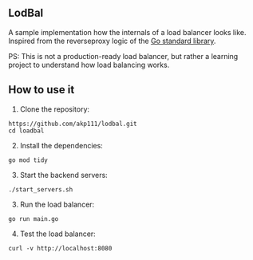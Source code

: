 ## LodBal

A sample implementation how the internals of a load balancer looks like. Inspired from the reverseproxy logic of the [Go standard library](https://golang.org/pkg/net/http/httputil/#ReverseProxy).

PS: This is not a production-ready load balancer, but rather a learning project to understand how load balancing works.

## How to use it
1. Clone the repository:

```code
https://github.com/akp111/lodbal.git
cd loadbal
```

2. Install the dependencies:

```code
go mod tidy
```

3. Start the backend servers:

```code
./start_servers.sh
```

3. Run the load balancer:

```code
go run main.go
```

4. Test the load balancer:
```code
curl -v http://localhost:8080
```